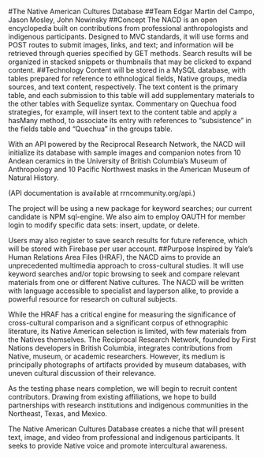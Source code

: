 #The Native American Cultures Database
##Team
Edgar Martin del Campo, Jason Mosley, John Nowinsky
##Concept
The NACD is an open encyclopedia built on contributions from professional anthropologists and indigenous participants. Designed to MVC standards, it will use forms and POST routes to submit images, links, and text; and information will be retrieved through queries specified by GET methods. Search results will be organized in stacked snippets or thumbnails that may be clicked to expand content.
##Technology
Content will be stored in a MySQL database, with tables prepared for reference to ethnological fields, Native groups, media sources, and text content, respectively. The text content is the primary table, and each submission to this table will add supplementary materials to the other tables with Sequelize syntax. Commentary on Quechua food strategies, for example, will insert text to the content table and apply a hasMany method, to associate its entry with references to “subsistence” in the fields table and “Quechua” in the groups table.

With an API powered by the Reciprocal Research Network, the NACD will initialize its database with sample images and companion notes from 10 Andean ceramics in the University of British Columbia’s Museum of Anthropology and 10 Pacific Northwest masks in the American Museum of Natural History.

(API documentation is available at rrncommunity.org/api.)

The project will be using a new package for keyword searches; our current candidate is NPM sql-engine. We also aim to employ OAUTH for member login to modify specific data sets: insert, update, or delete.

Users may also register to save search results for future reference, which will be stored with Firebase per user account.
##Purpose
Inspired by Yale’s Human Relations Area Files (HRAF), the NACD aims to provide an unprecedented multimedia approach to cross-cultural studies. It will use keyword searches and/or topic browsing to seek and compare relevant materials from one or different Native cultures. The NACD will be written with language accessible to specialist and layperson alike, to provide a powerful resource for research on cultural subjects.

While the HRAF has a critical engine for measuring the significance of cross-cultural comparison and a significant corpus of ethnographic literature, its Native American selection is limited, with few materials from the Natives themselves. The Reciprocal Research Network, founded by First Nations developers in British Columbia, integrates contributions from Native, museum, or academic researchers. However, its medium is principally photographs of artifacts provided by museum databases, with uneven cultural discussion of their relevance.

As the testing phase nears completion, we will begin to recruit content contributors. Drawing from existing affiliations, we hope to build partnerships with research institutions and indigenous communities in the Northeast, Texas, and Mexico.

The Native American Cultures Database creates a niche that will present text, image, and video from professional and indigenous participants. It seeks to provide Native voice and promote intercultural awareness.
